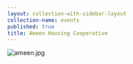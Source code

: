 ```yaml
---
layout: collection-with-sidebar-layout
collection-name: events
published: true
title: Ameen Housing Cooperative
---
```

![ameen.jpg]({{site.baseurl}}/media/ameen.jpg)

